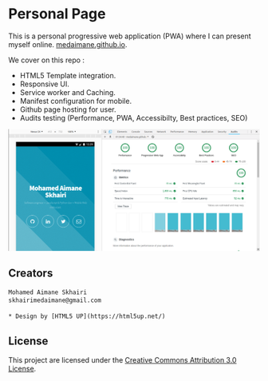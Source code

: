 # Personal Page

This is a personal progressive web application (PWA) where I can present myself online. [medaimane.github.io](https://medaimane.github.io).

We cover on this repo :

* HTML5 Template integration.
* Responsive UI.
* Service worker and Caching.
* Manifest configuration for mobile.
* Github page hosting for user.
* Audits testing (Performance, PWA, Accessibilty, Best practices, SEO)

![audits-test-result](https://github.com/medaimane/medaimane.github.io/blob/master/screenshots/Audits-100%25.png)

## Creators

    Mohamed Aimane Skhairi
    skhairimedaimane@gmail.com

    * Design by [HTML5 UP](https://html5up.net/)

## License

This project are licensed under the [Creative Commons Attribution 3.0 License](https://creativecommons.org/licenses/by/3.0/).
